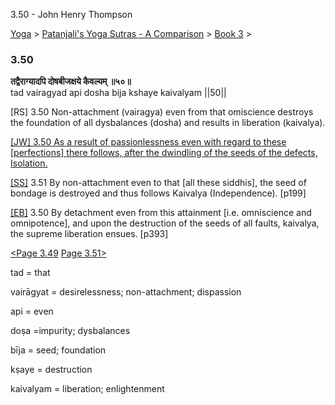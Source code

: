3.50 - John Henry Thompson 

[Yoga](../../../yoga.md)‎ > ‎[Patanjali's Yoga Sutras - A Comparison](../../patanjani.md)‎ > ‎[Book 3](../book-3.md)‎ > ‎

### 3.50

**तद्वैराग्यादपि दोषबीजक्षये कैवल्यम् ॥५०॥**  
tad vairagyad api dosha bija kshaye kaivalyam ||50||  
  
\[RS\] 3.50 Non-attachment (vairagya) even from that omiscience destroys the foundation of all dysbalances (dosha) and results in liberation (kaivalya).  
  
[\[JW\] 3.50 As a result of passionlessness even with regard to these \[perfections\] there follows, after the dwindling of the seeds of the defects, Isolation.](http://books.google.com/books?id=YzFImjtOxUwC&pg=PA284&ci=172%2C604%2C736%2C88&source=bookclip)  
  
[\[SS\]](http://www.amazon.com/Yoga-Sutras-Patanjali-Commentary-Satchidananda/dp/0932040381) 3.51 By non-attachment even to that \[all these siddhis\], the seed of bondage is destroyed and thus follows Kaivalya (Independence). \[p199\]  
  
[\[EB\]](http://www.amazon.com/Yoga-Sutras-Patanjali-Translation-Commentary/dp/0865477361/ref=sr_1_1?ie=UTF8&s=books&qid=1250508322&sr=1-1) 3.50 By detachment even from this attainment \[i.e. omniscience and omnipotence\], and upon the destruction of the seeds of all faults, kaivalya, the supreme liberation ensues. \[p393\]  
  
  
[<Page 3.49](349.md)  [Page 3.51>](351.md)  

tad = that  
  
vairāgyat = desirelessness; non-attachment; dispassion  
  
api = even  
  
doṣa =impurity; dysbalances  
  
bīja = seed; foundation  
  
kṣaye = destruction  
  
kaivalyam = liberation; enlightenment

